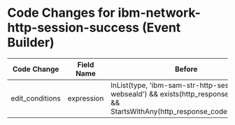 # Code Changes for ibm-network-http-session-success (Event Builder)

| Code Change | Field Name | Before | After |
|-------------|------------|--------|-------|
| edit_conditions | expression | InList(type, 'ibm-sam-str-http-session-webseald') && exists(http_response_code) && StartsWithAny(http_response_code,'1','2','3') | InList(type, 'ibm-sam-str-http-session-webseald') && StartsWithAny(http_response_code,'1','2','3') |